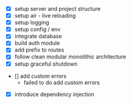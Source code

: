 - [x] setup server and project structure
- [x] setup air - live reloading
- [x] setup logging
- [x] setup config / env
- [x] integrate database
- [x] build auth module
- [x] add prefix to routes
- [x] follow clean modular monolithic architecture
- [x] setup graceful shutdown
- [] add custom errors
  - failed to do add custom errors
- [x] introduce dependency injection